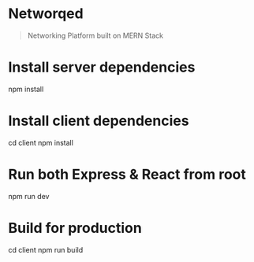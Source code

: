 # Networqed

> Networking Platform built on MERN Stack

# Install server dependencies
npm install

# Install client dependencies
cd client
npm install

# Run both Express & React from root
npm run dev

# Build for production
cd client
npm run build
```